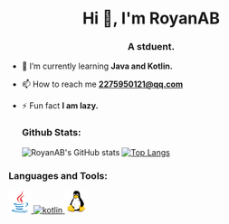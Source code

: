 <h1 align="center">Hi 👋, I'm RoyanAB</h1>
<h3 align="center">A stduent.</h3>

- 🌱 I’m currently learning **Java and Kotlin.**

- 📫 How to reach me **2275950121@qq.com**

- ⚡ Fun fact **I am lazy.**

  <h3 align="left">Github Stats:</h3>

  
  ![RoyanAB's GitHub stats](https://github-readme-stats.vercel.app/api?username=RoyanAB&count_private=true)
  [![Top Langs](https://github-readme-stats.vercel.app/api/top-langs/?username=RoyanAB)](https://github.com/anuraghazra/github-readme-stats)


<h3 align="left">Languages and Tools:</h3>
<p align="left"> <a href="https://www.java.com" target="_blank" rel="noreferrer"> <img src="https://raw.githubusercontent.com/devicons/devicon/master/icons/java/java-original.svg" alt="java" width="40" height="40"/> </a> <a href="https://kotlinlang.org" target="_blank" rel="noreferrer"> <img src="https://www.vectorlogo.zone/logos/kotlinlang/kotlinlang-icon.svg" alt="kotlin" width="40" height="40"/> </a> <a href="https://www.linux.org/" target="_blank" rel="noreferrer"> <img src="https://raw.githubusercontent.com/devicons/devicon/master/icons/linux/linux-original.svg" alt="linux" width="40" height="40"/> </a> </p>
